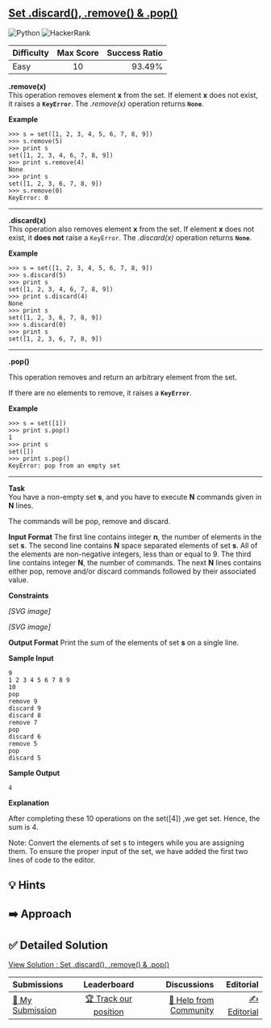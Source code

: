 ## [Set .discard(), .remove() & .pop()](https://www.hackerrank.com/challenges/py-set-discard-remove-pop)

![Python](https://img.shields.io/badge/python-3670A0?style=for-the-badge&logo=python&logoColor=ffdd54) ![HackerRank](https://img.shields.io/badge/-Hackerrank-2EC866?style=for-the-badge&logo=HackerRank&logoColor=white)

| Difficulty | Max Score | Success Ratio |
| :--------- | :-------: | ------------: |
| Easy       |    10     |        93.49% |

**.remove(x)**  
This operation removes element **x** from the set.
If element **x** does not exist, it raises a <strong><code>KeyError</code></strong>.
The <em>.remove(x)</em> operation returns <strong><code>None</code></strong>.


**Example**



```
>>> s = set([1, 2, 3, 4, 5, 6, 7, 8, 9])
>>> s.remove(5)
>>> print s
set([1, 2, 3, 4, 6, 7, 8, 9])
>>> print s.remove(4)
None
>>> print s
set([1, 2, 3, 6, 7, 8, 9])
>>> s.remove(0)
KeyError: 0

```



---


**.discard(x)**  
This operation also removes element **x** from the set.
If element **x** does not exist, it <strong>does not</strong> raise a <code>KeyError</code>.
The <em>.discard(x)</em> operation returns <strong><code>None</code></strong>.


**Example**



```
>>> s = set([1, 2, 3, 4, 5, 6, 7, 8, 9])
>>> s.discard(5)
>>> print s
set([1, 2, 3, 4, 6, 7, 8, 9])
>>> print s.discard(4)
None
>>> print s
set([1, 2, 3, 6, 7, 8, 9])
>>> s.discard(0)
>>> print s
set([1, 2, 3, 6, 7, 8, 9])

```



---


**.pop()**  
 


This operation removes and return an arbitrary element from the set.   

If there are no elements to remove, it raises a **`KeyError`**.


**Example**



```
>>> s = set([1])
>>> print s.pop()
1
>>> print s
set([])
>>> print s.pop()
KeyError: pop from an empty set

```



---


**Task**  
You have a non-empty set **s**, and you have to execute **N** commands given in **N** lines.

The commands will be pop, remove and discard.

**Input Format**
The first line contains integer **n**, the number of elements in the set **s**.
The second line contains **N** space separated elements of set **s**. All of the elements are non-negative integers, less than or equal to 9.
The third line contains integer **N**, the number of commands.
The next **N** lines contains either pop, remove and/or discard commands followed by their associated value.


**Constraints**


 *[SVG image]*    

 *[SVG image]* 

**Output Format**
Print the sum of the elements of set **s** on a single line.

**Sample Input**


```
9
1 2 3 4 5 6 7 8 9
10
pop
remove 9
discard 9
discard 8
remove 7
pop 
discard 6
remove 5
pop 
discard 5

```
**Sample Output**


```
4

```
**Explanation**

After completing these 10 operations on the set([4]) ,we get set. Hence, the sum is 4.

Note: Convert the elements of set s to integers while you are assigning them. To ensure the proper input of the set, we have added the first two lines of code to the editor.

## 💡 Hints 

## ➡️ Approach 

## ✅ Detailed Solution
[View Solution : Set .discard(), .remove() & .pop()](./set_discard_remove__pop.py)

| Submissions                                                                                    |                                             Leaderboard                                             |                                                                                    Discussions |                                                                                Editorial |
| :--------------------------------------------------------------------------------------------- | :-------------------------------------------------------------------------------------------------: | ---------------------------------------------------------------------------------------------: | ---------------------------------------------------------------------------------------: |
| [📝 My Submission](https://www.hackerrank.com/challenges/py-set-discard-remove-pop/submissions) | [🏆 Track our position](https://www.hackerrank.com/challenges/py-set-discard-remove-pop/leaderboard) | [🤔 Help from Community](https://www.hackerrank.com/challenges/py-set-discard-remove-pop/forum) | [✍️ Editorial](https://www.hackerrank.com/challenges/py-set-discard-remove-pop/editorial) |

